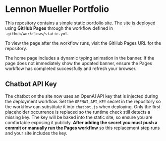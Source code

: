 # Lennon Mueller Portfolio

This repository contains a simple static portfolio site. The site is deployed using **GitHub Pages** through the workflow defined in `.github/workflows/static.yml`.

To view the page after the workflow runs, visit the GitHub Pages URL for the repository.

The home page includes a dynamic typing animation in the banner. If the page does not immediately show the updated banner, ensure the Pages workflow has completed successfully and refresh your browser.

## Chatbot API Key

The chatbot on the site now uses an OpenAI API key that is injected during the
deployment workflow. Set the `OPENAI_API_KEY` secret in the repository so the
workflow can substitute it into `chatbot.js` when deploying. Only the first
placeholder occurrence is replaced so the runtime check still detects a missing
key. The key will be baked into the static site, so ensure you are comfortable
exposing it publicly. **After adding the secret you must push a commit or
manually run the Pages workflow** so this replacement step runs and your site
includes the key.
